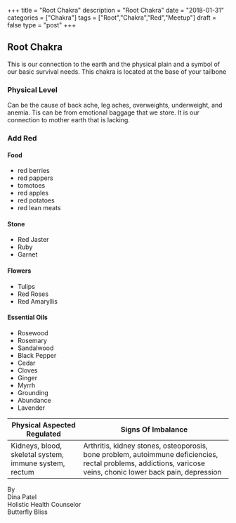 +++
title = "Root Chakra"
description = "Root Chakra"
date = "2018-01-31"
categories = ["Chakra"]
tags = ["Root","Chakra","Red","Meetup"]
draft = false
type = "post"
+++

## Root Chakra

This is our connection to the earth and the physical plain and a symbol of our basic survival needs. This chakra is located at the base of your tailbone

### Physical Level

Can be the cause of back ache, leg aches, overweights, underweight, and anemia. Tis can be from emotional baggage that we store. It is our connection to mother earth that is lacking.

### Add Red

#### Food
- red berries
- red pappers
- tomotoes
- red apples
- red potatoes
- red lean meats

#### Stone
- Red Jaster
- Ruby
- Garnet

#### Flowers
- Tulips
- Red Roses
- Red Amaryllis

#### Essential Oils
- Rosewood
- Rosemary
- Sandalwood
- Black Pepper
- Cedar
- Cloves
- Ginger
- Myrrh
- Grounding
- Abundance
- Lavender


Physical Aspected Regulated | Signs Of Imbalance
--- | ---
Kidneys, blood, skeletal system, immune system, rectum | Arthritis, kidney stones, osteoporosis, bone problem, autoimmune deficiencies, rectal problems, addictions, varicose veins, chonic lower back pain, depression


By  
Dina Patel  
Holistic Health Counselor  
Butterfly Bliss